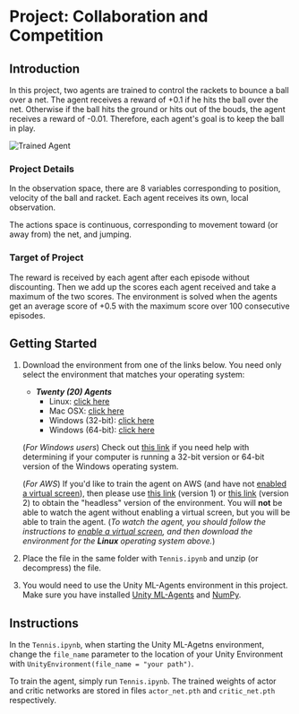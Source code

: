 # Project: Collaboration and Competition


## Introduction

In this project, two agents are trained to control the rackets to bounce a ball over a net. The agent receives a reward of +0.1 if he hits the ball over the net. Otherwise if the ball hits the ground or hits out of the bouds, the agent receives a reward of -0.01. Therefore, each agent's goal is to keep the ball in play.

[//]: # (Image References)

[image1]: https://user-images.githubusercontent.com/10624937/42135623-e770e354-7d12-11e8-998d-29fc74429ca2.gif "Trained Agent"

![Trained Agent][image1]

### Project Details

In the observation space, there are 8 variables corresponding to position, velocity of the ball and racket. Each agent receives its own, local observation. 

The actions space is continuous, corresponding to movement toward (or away from) the net, and jumping.

### Target of Project

The reward is received by each agent after each episode without discounting. Then we add up the scores each agent received and take a maximum of the two scores. The environment is solved when the agents get an average score of +0.5 with the maximum score over 100 consecutive episodes.


## Getting Started  


1. Download the environment from one of the links below.  You need only select the environment that matches your operating system:
    - **_Twenty (20) Agents_**
        - Linux: [click here](https://s3-us-west-1.amazonaws.com/udacity-drlnd/P2/Reacher/Reacher_Linux.zip)
        - Mac OSX: [click here](https://s3-us-west-1.amazonaws.com/udacity-drlnd/P2/Reacher/Reacher.app.zip)
        - Windows (32-bit): [click here](https://s3-us-west-1.amazonaws.com/udacity-drlnd/P2/Reacher/Reacher_Windows_x86.zip)
        - Windows (64-bit): [click here](https://s3-us-west-1.amazonaws.com/udacity-drlnd/P2/Reacher/Reacher_Windows_x86_64.zip)
    
   (_For Windows users_) Check out [this link](https://support.microsoft.com/en-us/help/827218/how-to-determine-whether-a-computer-is-running-a-32-bit-version-or-64) if you need help with determining if your computer is running a 32-bit version or 64-bit version of the Windows operating system.
   

   (_For AWS_) If you'd like to train the agent on AWS (and have not [enabled a virtual screen](https://github.com/Unity-Technologies/ml-agents/blob/master/docs/Training-on-Amazon-Web-Service.md)), then please use [this link](https://s3-us-west-1.amazonaws.com/udacity-drlnd/P2/Reacher/one_agent/Reacher_Linux_NoVis.zip) (version 1) or [this link](https://s3-us-west-1.amazonaws.com/udacity-drlnd/P2/Reacher/Reacher_Linux_NoVis.zip) (version 2) to obtain the "headless" version of the environment.  You will **not** be able to watch the agent without enabling a virtual screen, but you will be able to train the agent.  (_To watch the agent, you should follow the instructions to [enable a virtual screen](https://github.com/Unity-Technologies/ml-agents/blob/master/docs/Training-on-Amazon-Web-Service.md), and then download the environment for the **Linux** operating system above._)

2. Place the file in the same folder with `Tennis.ipynb` and unzip (or decompress) the file. 


3. You would need to use the Unity ML-Agents environment in this project. Make sure you have installed [Unity ML-Agents](https://github.com/Unity-Technologies/ml-agents/blob/master/docs/Installation.md) and [NumPy](http://www.numpy.org/).

## Instructions


In the `Tennis.ipynb`, when starting the Unity ML-Agetns environment, change the `file_name` parameter to the location of your Unity Environment with `UnityEnvironment(file_name = "your path")`.   

To train the agent, simply run `Tennis.ipynb`. The trained weights of actor and critic networks are stored in files `actor_net.pth` and `critic_net.pth` respectively.



